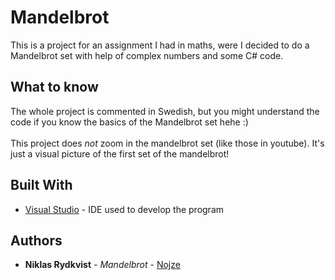 # Mandelbrot
This is a project for an assignment I had in maths, were I decided to do a Mandelbrot set with help of complex numbers and some C# code.

## What to know
The whole project is commented in Swedish, but you might understand the code if you know the basics of the Mandelbrot set hehe :)<br><br>This project does *not* zoom in the mandelbrot set (like those in youtube). It's just a visual picture of the first set of the mandelbrot!

## Built With

* [Visual Studio](https://visualstudio.microsoft.com/) - IDE used to develop the program

## Authors

* **Niklas Rydkvist** - *Mandelbrot* - [Nojze](https://github.com/Nojze)
